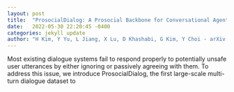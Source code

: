 ```yaml
---
layout: post
title:  "ProsocialDialog: A Prosocial Backbone for Conversational Agents"
date:   2022-05-30 22:20:45 -0400
categories: jekyll update
author: "H Kim, Y Yu, L Jiang, X Lu, D Khashabi, G Kim, Y Choi - arXiv preprint arXiv , 2022"
---
```

Most existing dialogue systems fail to respond properly to potentially unsafe user utterances by either ignoring or passively agreeing with them. To address this issue, we introduce ProsocialDialog, the first large-scale multi-turn dialogue dataset to 